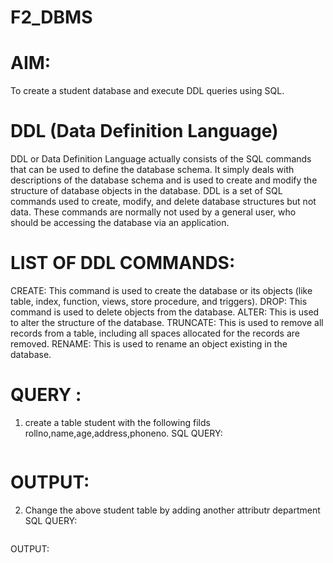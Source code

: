 # F2_DBMS
# AIM:
To create a student database and execute DDL queries using SQL.

# DDL (Data Definition Language)
DDL or Data Definition Language actually consists of the SQL commands that can be used to define the database schema. It simply deals with descriptions of the database schema and is used to create and modify the structure of database objects in the database. DDL is a set of SQL commands used to create, modify, and delete database structures but not data. These commands are normally not used by a general user, who should be accessing the database via an application.

# LIST OF DDL COMMANDS:
CREATE: This command is used to create the database or its objects (like table, index, function, views, store procedure, and triggers). DROP: This command is used to delete objects from the database. ALTER: This is used to alter the structure of the database. TRUNCATE: This is used to remove all records from a table, including all spaces allocated for the records are removed. RENAME: This is used to rename an object existing in the database.
# QUERY :
1) create a table student with the following filds rollno,name,age,address,phoneno.
SQL QUERY:
~~~

~~~
# OUTPUT:

2) Change the above student table by adding another attributr department
SQL QUERY:
~~~

~~~
OUTPUT:

